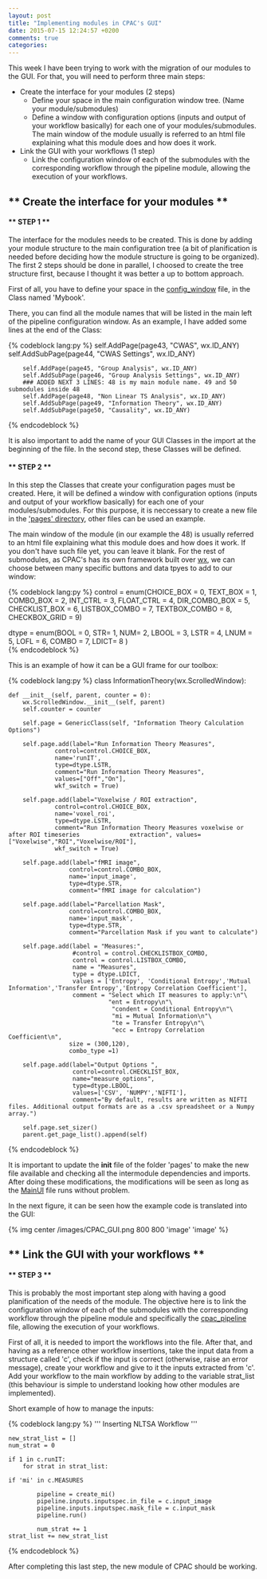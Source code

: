 ```yaml
---
layout: post
title: "Implementing modules in CPAC's GUI"
date: 2015-07-15 12:24:57 +0200
comments: true
categories: 
---
```




This week I have been trying to work with the migration of our modules to the GUI. For that, you will need to perform three main steps:

- Create the interface for your modules (2 steps)
   - Define your space in the main configuration window tree. (Name your module/submodules)
   - Define a window with configuration options (inputs and output of your workflow basically) for each one of your modules/submodules. The main window of the module usually is referred to an html file explaining what this module does and how does it work.
- Link the GUI with your workflows (1 step)
   - Link the configuration window of each of the submodules with the corresponding workflow through the pipeline module, allowing the execution of your workflows. 

## ** Create the interface for your modules **

#### ** STEP 1 **

The interface for the modules needs to be created. This is done by adding your module structure to the main configuration tree (a bit of planification is needed before deciding how the module structure is going to be organized). The first 2 steps should be done in parallel, I choosed to create the tree structure first, because I thought it was better a up to bottom approach.

First of all, you have to define your space in the [config_window](https://github.com/FCP-INDI/C-PAC/blob/master/CPAC/GUI/interface/windows/config_window.py) file, in the Class named 'Mybook'. 

There, you can find all the module names that will be listed in the main left of the pipeline configuration window. As an example, I have added some lines at the end of the Class:

{% codeblock lang:py %}
 	self.AddPage(page43, "CWAS", wx.ID_ANY)
        self.AddSubPage(page44, "CWAS Settings", wx.ID_ANY)

        self.AddPage(page45, "Group Analysis", wx.ID_ANY)
        self.AddSubPage(page46, "Group Analysis Settings", wx.ID_ANY)
        ### ADDED NEXT 3 LINES: 48 is my main module name. 49 and 50 submodules inside 48
        self.AddPage(page48, "Non Linear TS Analysis", wx.ID_ANY)
        self.AddSubPage(page49, "Information Theory", wx.ID_ANY)
        self.AddSubPage(page50, "Causality", wx.ID_ANY)
{% endcodeblock %}

It is also important to add the name of your GUI Classes in the import at the beginning of the file. In the second step, these Classes will be defined.

#### ** STEP 2 **

In this step the Classes that create your configuration pages must be created. Here, it will be defined a window with configuration options (inputs and output of your workflow basically) for each one of your modules/submodules. For this purpose, it is neccessary to create a new file in the ['pages' directory](https://github.com/FCP-INDI/C-PAC/tree/master/CPAC/GUI/interface/pages), other files can be used an example. 

The main window of the module (in our example the 48) is usually referred to an html file explaining what this module does and how does it work. If you don't have such file yet, you can leave it blank. For the rest of submodules, as CPAC's has its own framework built over [wx](http://www.wxpython.org/), we can choose between many specific buttons and data tpyes to add to our window:

{% codeblock lang:py %}
control = enum(CHOICE_BOX = 0, 
               TEXT_BOX = 1, 
               COMBO_BOX = 2,
               INT_CTRL = 3,
               FLOAT_CTRL = 4,
               DIR_COMBO_BOX = 5,
               CHECKLIST_BOX = 6,
               LISTBOX_COMBO = 7,
               TEXTBOX_COMBO = 8,
               CHECKBOX_GRID = 9)

dtype = enum(BOOL = 0,
             STR= 1,
             NUM= 2,
             LBOOL = 3,
             LSTR = 4,
             LNUM = 5,
             LOFL = 6,
             COMBO = 7,
             LDICT= 8 )  
{% endcodeblock %}

This is an example of how it can be a GUI frame for our toolbox:

{% codeblock lang:py %}
class InformationTheory(wx.ScrolledWindow):
    
    def __init__(self, parent, counter = 0):
        wx.ScrolledWindow.__init__(self, parent)        
        self.counter = counter

        self.page = GenericClass(self, "Information Theory Calculation Options")
        
        self.page.add(label="Run Information Theory Measures", 
                 control=control.CHOICE_BOX, 
                 name='runIT', 
                 type=dtype.LSTR, 
                 comment="Run Information Theory Measures", 
                 values=["Off","On"],
                 wkf_switch = True)
                 
        self.page.add(label="Voxelwise / ROI extraction", 
                 control=control.CHOICE_BOX, 
                 name='voxel_roi', 
                 type=dtype.LSTR, 
                 comment="Run Information Theory Measures voxelwise or after ROI timeseries 			 extraction", values=["Voxelwise","ROI","Voxelwise/ROI"],
                 wkf_switch = True)         
        
        self.page.add(label="fMRI image", 
                     control=control.COMBO_BOX, 
                     name='input_image', 
                     type=dtype.STR, 
                     comment="fMRI image for calculation")
       
        self.page.add(label="Parcellation Mask", 
                     control=control.COMBO_BOX, 
                     name='input_mask', 
                     type=dtype.STR, 
                     comment="Parcellation Mask if you want to calculate")

        self.page.add(label = "Measures:",
                      #control = control.CHECKLISTBOX_COMBO,
                      control = control.LISTBOX_COMBO,
                      name = "Measures",
                      type = dtype.LDICT,
                      values = ['Entropy', 'Conditional Entropy','Mutual Information','Transfer Entropy','Entropy Correlation Coefficient'],
                      comment = "Select which IT measures to apply:\n"\
                                "ent = Entropy\n"\
                                 "condent = Conditional Entropy\n"\
                                 "mi = Mutual Information\n"\
                                 "te = Transfer Entropy\n"\
                                 "ecc = Entropy Correlation Coefficient\n",
                     size = (300,120),
                     combo_type =1)
     
        self.page.add(label="Output Options ",
                      control=control.CHECKLIST_BOX,
                      name="measure_options",
                      type=dtype.LBOOL,
                      values=['CSV', 'NUMPY','NIFTI'],
                      comment="By default, results are written as NIFTI files. Additional output formats are as a .csv spreadsheet or a Numpy array.")

        self.page.set_sizer()
        parent.get_page_list().append(self)        
{% endcodeblock %}

It is important to update the __init__ file of the folder 'pages' to make the new file available and checking all the intermodule dependencies and imports. 
After doing these modifications, the modifications will be seen as long as the [MainUI](https://github.com/FCP-INDI/C-PAC/blob/master/CPAC/GUI/mainUI.py) file runs without problem. 

In the next figure, it can be seen how the example code is translated into the GUI:

{% img center /images/CPAC_GUI.png 800 800 'image' 'image' %}


## ** Link the GUI with your workflows **

#### ** STEP 3 **

This is probably the most important step along with having a good planification of the needs of the module. The objective here is to link the configuration window of each of the submodules with the corresponding workflow through the pipeline module and specifically the [cpac_pipeline](https://github.com/FCP-INDI/C-PAC/blob/master/CPAC/pipeline/cpac_pipeline.py) file, allowing the execution of your workflows. 

First of all, it is needed to import the workflows into the file. After that, and having as a reference other workflow insertions, take the input data from a structure called 'c', check if the input is correct (otherwise, raise an error message), create your workflow and give to it the inputs extracted from 'c'. Add your workflow to the main workflow by adding to the variable strat_list (this behaviour is simple to understand looking how other modules are implemented).

Short example of how to manage the inputs:

{% codeblock lang:py %}
    '''
    Inserting NLTSA
    Workflow
    '''
    
    new_strat_list = []
    num_strat = 0

    if 1 in c.runIT:
        for strat in strat_list:

	if 'mi' in c.MEASURES

            pipeline = create_mi()
            pipeline.inputs.inputspec.in_file = c.input_image
            pipeline.inputs.inputspec.mask_file = c.input_mask
            pipeline.run()

            num_strat += 1
    strat_list += new_strat_list
{% endcodeblock %}


After completing this last step, the new module of CPAC should be working. 

